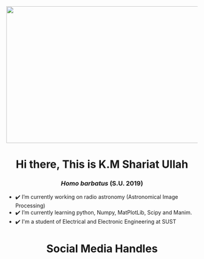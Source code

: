<img align="center" src= "https://img.youtube.com/vi/ryg077wBvsM/maxresdefault.jpg" width="640px" height = "360px">
<h1 align="center">Hi there, This is K.M Shariat Ullah</h1>
<h3 align="center"><i>Homo barbatus</i> <b> (S.U. 2019)</b></h3>

- ✔️ I’m currently working on radio astronomy (Astronomical Image Processing)
- ✔️ I’m currently learning python, Numpy, MatPlotLib, Scipy and Manim.
- ✔️ I'm a student of Electrical and Electronic Engineering at SUST

<h1 align="center">Social Media Handles</h1>

